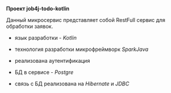 **Проект job4j-todo-kotlin**

Данный микросервис представляет собой RestFull сервис для обработки заявок.

- язык разработки - _Kotlin_

- технология разработки микрофреймворк _SparkJava_

- реализована аутентификация

- БД в сервисе - _Postgre_

- связь с БД реализована на _Hibernate_ и _JDBC_
